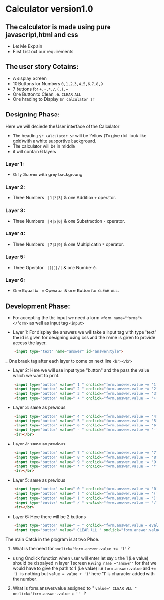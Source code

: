 # Calculator version1.0

## The calculator is made using pure javascript,html and css

- Let Me Explain
- First List out our requirements

## The user story Cotains:
- A display Screen 
- 10 Buttons for Numbers ```0,1,2,3,4,5,6,7,8,9``` 
- 7 buttons for ```+,-,*,/,(,),=``` 
- One Button to Clean i.e. ```CLEAR ALL```
- One hrading to Display ```$r calculator $r```

## Designing Phase:
Here we will deciede the User interface of the Calculator
- The heading ```$r Calculator $r``` will be Yellow (To give rich look like gold)with a white supportive background.
- The calculator will be in middle 
- it will contain 6 layers

### Layer 1: 
- Only Screen with grey backgroung

### Layer 2:
- Three Numbers ``` |1|2|3|``` & one Addition ```+``` operator.

### Layer 3:
- Three Numbers ``` |4|5|6|``` & one Substraction ```-``` operator.

### Layer 4:
- Three Numbers ``` |7|8|9|``` & one Multiplicatin ```*``` operator.

### Layer 5:
- Three Operator ``` |(|)|/|``` & one Number ```0```.

### Layer 6:
- One Equal to ``` =``` Operator & one Button for ```CLEAR ALL```.

## Development Phase:
- For accepting the the input we need a form ```<form name="forms"> </form>``` as well as input tag ```<input>```

- Layer 1: For display the answers we will take a input tag with type "text" the id is given for designing using css and the name is given to provide access the layer.
```html
    <input type="text" name="answer" id="answerstyle">
```
_ One braek tag after each layer to come on next line 
```<br></br>```

- Layer 2: Here we will use input type "button" and the pass the value which we want to print.
```html
    <input type="button" value=" 1 " onclick="form.answer.value += '1' ">
    <input type="button" value=" 2 " onclick="form.answer.value += '2' ">
    <input type="button" value=" 3 " onclick="form.answer.value += '3' ">
    <input type="button" value=" + " onclick="form.answer.value += '+' ">
```

- Layer 3: same as previous
```html
    <input type="button" value=" 4 " onclick="form.answer.value += '4' ">
    <input type="button" value=" 5 " onclick="form.answer.value += '5' ">
    <input type="button" value=" 6 " onclick="form.answer.value += '6' ">
    <input type="button" value=" - " onclick="form.answer.value += '-' ">
    <br></br>
```

- Layer 4: same as previous
```html
    <input type="button" value=" 7 " onclick="form.answer.value += '7' ">
    <input type="button" value=" 8 " onclick="form.answer.value += '8' ">
    <input type="button" value=" 9 " onclick="form.answer.value += '9' ">
    <input type="button" value=" * " onclick="form.answer.value += '*' ">
    <br></br>
```

- Layer 5: same as previous
```html
    <input type="button" value=" 0 " onclick="form.answer.value += '0' ">
    <input type="button" value=" ( " onclick="form.answer.value += '(' ">
    <input type="button" value=" ) " onclick="form.answer.value += ')' ">
    <input type="button" value=" / " onclick="form.answer.value += '/' ">
    <br></br>
```

- Layer 6: Here there will be 2 buttons
```html
    <input type="button" value=" = " onclick="form.answer.value = eval(form.answer.value)">
    <input type="button" value=" CLEAR ALL " onclick="form.answer.value = '' " id="clear">
```

The main Catch in the program is at two Place.
1. What is the need for ```onclick="form.answer.value += '1'``` ?
- using Onclick function when user will enter let say ```1``` the 1 (i.e value) should be dispalyed in layer 1 screen ```Having name ="answer"``` for that we would have to give the path to 1 (i.e value) i.e ```form.answer.value``` and ```+= '1'``` is nothing but ```value = value + '1'``` here '1' is character added with the number.
2. What is form.answer.value assigned to '' ```value=" CLEAR ALL " onclick="form.answer.value = '' ``` ?

